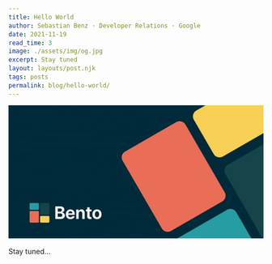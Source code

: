 ```yaml
---
title: Hello World
author: Sebastian Benz · Developer Relations · Google
date: 2021-11-19
read_time: 3
image: ./assets/img/og.jpg
excerpt: Stay tuned
layout: layouts/post.njk
tags: posts
permalink: blog/hello-world/
---
```


![Stage image](/assets/img/og.jpg)

Stay tuned...

